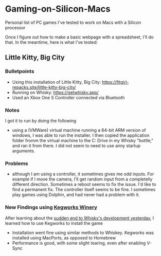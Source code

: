 # Gaming-on-Silicon-Macs
Personal list of PC games I've tested to work on Macs with a Silicon processor

Once I figure out how to make a basic webpage with a spreadsheet, I'll do that. In the meantime, here is what I've tested:

## Little Kitty, Big City
### Bulletpoints
* Using this installation of Little Kitty, Big City: https://fitgirl-repacks.site/little-kitty-big-city/
* Running on Whisky: https://getwhisky.app/
* Used an Xbox One S Controller connected via Bluetooth
### Notes
I got it to run by doing the following
* using a (VMWare) virtual machine running a 64-bit ARM version of windows, I was able to run the installer. I then copied the application folder fromm the virtual machine to the C: Drive in my Whisky "bottle," and ran it from there. I did not seem to need to use anny startup arguments.

### Problems
* although I am using a controller, it sometimes gives me odd inputs. For example if I move the camera, I'll get random input from a completelly different direction. Sometimes a reboot seems to fix the issue. I'd like to find a permanent fix. The controller itself seems to be fine. I sometimes play games using Dolphin, and had never had a problem with it.
  
### New Findings using  [Kegworks Winery](https://github.com/Kegworks-App)
After learning about the [sudden end to Whisky's development yesterday](https://www.reddit.com/r/macgaming/comments/1i311cr/whisky_is_not_dead_yet_but_needs_your_help/), I learned how to use Kegworks to install the game

* Installation went fine using similar methods to Whiskey. Kegworks was installed using MacPorts, as opposed to Homebrew
* Performance is good, with some slight tearing, even after enabling V-Sync
